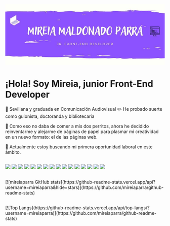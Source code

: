 ![Mireia Maldonado Parra](/image/bannerMireia.jpg)

<h1>¡Hola! Soy Mireia, junior Front-End Developer</h1>

:movie_camera: Sevillana y graduada en Comunicación Audiovisual
:pencil2: He probado suerte como guionista, doctoranda y bibliotecaria

:dog: Como eso no daba de comer a mis dos perritos, ahora he decidido reinventarme y alejarme de páginas de papel para plasmar mi creatividad en un nuevo formato: el de las páginas web.

:rocket: Actualmente estoy buscando mi primera oportunidad laboral en este ámbito.

<h2><Tecnologías y herramientas/></h2>

<div align="justify">

<img src="https://img.shields.io/static/v1?message=HTML5&logo=html5&labelColor=cea1fb&color=8c52ff&logoColor=white&label=%20&style=for-the-badge"/>

<img src="https://img.shields.io/static/v1?message=CSS3&logo=CSS3&labelColor=8c52ff&color=cea1fb&logoColor=white&label=%20&style=for-the-badge"/>

<img src="https://img.shields.io/static/v1?message=Sass&logo=sass&labelColor=cea1fb&color=8c52ff&logoColor=white&label=%20&style=for-the-badge"/>

<img src="https://img.shields.io/static/v1?message=Javascript&logo=javascript&labelColor=8c52ff&color=cea1fb&logoColor=white&label=%20&style=for-the-badge"/>

<img src="https://img.shields.io/static/v1?message=React&logo=react&labelColor=cea1fb&color=8c52ff&logoColor=white&label=%20&style=for-the-badge"/>

<img src="https://img.shields.io/static/v1?message=Node.js&logo=node.js&labelColor=8c52ff&color=cea1fb&logoColor=white&label=%20&style=for-the-badge"/>

<img src="https://img.shields.io/static/v1?message=Express.js&logo=express&labelColor=cea1fb&color=8c52ff&logoColor=white&label=%20&style=for-the-badge"/>

<img src="https://img.shields.io/static/v1?message=SQLite&logo=sqlite&labelColor=8c52ff&color=cea1fb&logoColor=white&label=%20&style=for-the-badge"/>

<img src="https://img.shields.io/static/v1?message=VSCode&logo=visualstudiocode&labelColor=cea1fb&color=8c52ff&logoColor=white&label=%20&style=for-the-badge"/>

<img src="https://img.shields.io/static/v1?message=Postman&logo=postman&labelColor=8c52ff&color=cea1fb&logoColor=white&label=%20&style=for-the-badge"/>

<img src="https://img.shields.io/static/v1?message=Git&logo=git&labelColor=cea1fb&color=8c52ff&logoColor=white&label=%20&style=for-the-badge"/>

<img src="https://img.shields.io/static/v1?message=Slack&logo=slack&labelColor=8c52ff&color=cea1fb&logoColor=white&label=%20&style=for-the-badge"/>

<img src="https://img.shields.io/static/v1?message=Github&logo=github&labelColor=cea1fb&color=8c52ff&logoColor=white&label=%20&style=for-the-badge"/>

<img src="https://img.shields.io/static/v1?message=Railway&logo=railway&labelColor=8c52ff&color=cea1fb&logoColor=white&label=%20&style=for-the-badge"/>

<img src="https://img.shields.io/static/v1?message=Adobe Indesign&logo=adobeindesign&labelColor=cea1fb&color=8c52ff&logoColor=white&label=%20&style=for-the-badge"/>

<img src="https://img.shields.io/static/v1?message=Adobe Photoshop&logo=adobephotoshop&labelColor=8c52ff&color=cea1fb&logoColor=white&label=%20&style=for-the-badge"/>

</div>

<h2><Mis estadísticas/></h2>
[![mireiaparra GitHub stats](https://github-readme-stats.vercel.app/api?username=mireiaparra&hide=stars)](https://github.com/mireiaparra/github-readme-stats)

<h2><Lenguajes más usados/></h2>
[![Top Langs](https://github-readme-stats.vercel.app/api/top-langs/?username=mireiaparra)](https://github.com/mireiaparra/github-readme-stats)
